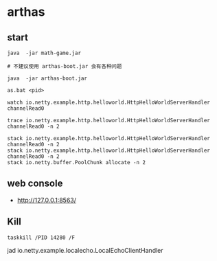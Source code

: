 # arthas

## start

```shell
java  -jar math-game.jar

# 不建议使用 arthas-boot.jar 会有各种问题

java  -jar arthas-boot.jar

as.bat <pid>

watch io.netty.example.http.helloworld.HttpHelloWorldServerHandler channelRead0

trace io.netty.example.http.helloworld.HttpHelloWorldServerHandler channelRead0 -n 2

stack io.netty.example.http.helloworld.HttpHelloWorldServerHandler channelRead0 -n 2
stack io.netty.example.http.helloworld.HttpHelloWorldServerHandler channelRead0 -n 2
stack io.netty.buffer.PoolChunk allocate -n 2
```

## web console

- http://127.0.0.1:8563/

## Kill

```shell
taskkill /PID 14280 /F
```

jad io.netty.example.localecho.LocalEchoClientHandler